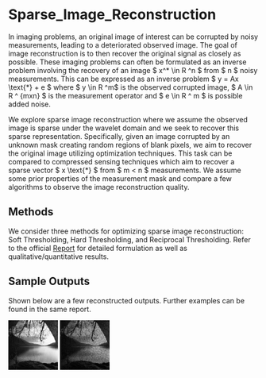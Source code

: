 # Sparse_Image_Reconstruction

In imaging problems, an original image of interest can be corrupted by noisy measurements, leading to a deteriorated observed image. The goal of image reconstruction is to then recover the original signal as closely as possible. These imaging problems can often be formulated as an inverse problem involving the recovery of an image $ x^* \in R ^n $ from $ n $ noisy measurements. This can be expressed as an inverse problem $ y = Ax \text{*} + e $ where $ y \in R ^m$ is the observed corrupted image, $ A \in R ^ {mxn} $ is the measurement operator and $ e \in R ^ m $ is possible added noise.

We explore sparse image reconstruction where we assume the observed image is sparse under the wavelet domain and we seek to recover this sparse representation. Specifically, given an image corrupted by an unknown mask creating random regions of blank pixels, we aim to recover the original image utilizing optimization techniques. This task can be compared to compressed sensing techniques which aim to recover a sparse vector $ x \text{*} $ from $ m < n $ measurements. We assume some prior properties of the measurement mask and compare a few algorithms to observe the image reconstruction quality.

## Methods

We consider three methods for optimizing sparse image reconstruction: Soft Thresholding, Hard Thresholding, and Reciprocal Thresholding. Refer to the official [Report](/report.pdf) for detailed formulation as well as qualitative/quantitative results.

## Sample Outputs

Shown below are a few reconstructed outputs. Further examples can be found in the same report.

<p float="left">
  <img src="/gray/gray_1.jpg" width="100" />
  <img src="/corrupted/corrupted_1.jpg" width="100" /> 
</p>
